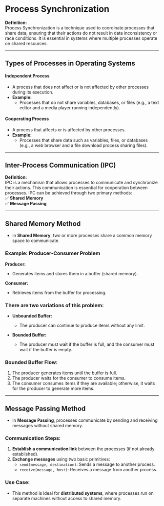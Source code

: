# **Process Synchronization**

**Definition:**  
Process Synchronization is a technique used to coordinate processes that share data, ensuring that their actions do not result in data inconsistency or race conditions. It is essential in systems where multiple processes operate on shared resources.

---

## **Types of Processes in Operating Systems**

#### **Independent Process**

- A process that does not affect or is not affected by other processes during its execution.
- **Example:**
  - Processes that do not share variables, databases, or files (e.g., a text editor and a media player running independently).

#### **Cooperating Process**

- A process that affects or is affected by other processes.
- **Example:**
  - Processes that share data such as variables, files, or databases (e.g., a web browser and a file download process sharing files).

---

## **Inter-Process Communication (IPC)**

**Definition:**  
IPC is a mechanism that allows processes to communicate and synchronize their actions. This communication is essential for cooperation between processes. IPC can be achieved through two primary methods:  
✅ **Shared Memory**  
✅ **Message Passing**

---

## **Shared Memory Method**

- In **Shared Memory**, two or more processes share a common memory space to communicate.

### **Example: Producer-Consumer Problem**

**Producer:**

- Generates items and stores them in a buffer (shared memory).

**Consumer:**

- Retrieves items from the buffer for processing.

### **There are two variations of this problem:**

- **Unbounded Buffer:**

  - The producer can continue to produce items without any limit.

- **Bounded Buffer:**
  - The producer must wait if the buffer is full, and the consumer must wait if the buffer is empty.

### **Bounded Buffer Flow:**

1. The producer generates items until the buffer is full.
2. The producer waits for the consumer to consume items.
3. The consumer consumes items if they are available; otherwise, it waits for the producer to generate more items.

---

## **Message Passing Method**

- In **Message Passing**, processes communicate by sending and receiving messages without shared memory.

### **Communication Steps:**

1. **Establish a communication link** between the processes (if not already established).
2. **Exchange messages** using two basic primitives:
   - `send(message, destination)`: Sends a message to another process.
   - `receive(message, host)`: Receives a message from another process.

### **Use Case:**

- This method is ideal for **distributed systems**, where processes run on separate machines without access to shared memory.
